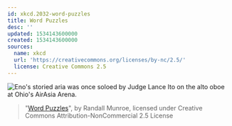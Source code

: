 ```yaml
---
id: xkcd.2032-word-puzzles
title: Word Puzzles
desc: ''
updated: 1534143600000
created: 1534143600000
sources:
  name: xkcd
  url: 'https://creativecommons.org/licenses/by-nc/2.5/'
  license: Creative Commons 2.5
---
```

![Eno's storied aria was once soloed by Judge Lance Ito on the alto oboe at Ohio's AirAsia Arena.](https://imgs.xkcd.com/comics/word_puzzles.png)
> "[Word Puzzles](https://xkcd.com/2032/)", by Randall Munroe, licensed under Creative Commons Attribution-NonCommercial 2.5 License
